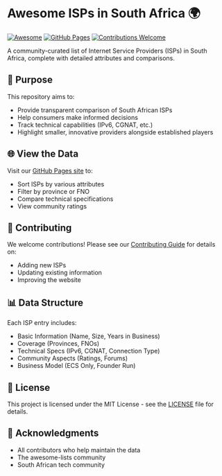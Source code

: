 # Awesome ISPs in South Africa 🌍

[![Awesome](https://awesome.re/badge.svg)](https://awesome.re)
[![GitHub Pages](https://img.shields.io/badge/GitHub-Pages-green)](https://[your-username].github.io/awesome-isps/)
[![Contributions Welcome](https://img.shields.io/badge/contributions-welcome-brightgreen.svg)](CONTRIBUTING.md)

A community-curated list of Internet Service Providers (ISPs) in South Africa, complete with detailed attributes and comparisons.

## 🎯 Purpose

This repository aims to:

- Provide transparent comparison of South African ISPs
- Help consumers make informed decisions
- Track technical capabilities (IPv6, CGNAT, etc.)
- Highlight smaller, innovative providers alongside established players

## 🌐 View the Data

Visit our [GitHub Pages site](https://[your-username].github.io/awesome-isps/) to:

- Sort ISPs by various attributes
- Filter by province or FNO
- Compare technical specifications
- View community ratings

## 🤝 Contributing

We welcome contributions! Please see our [Contributing Guide](CONTRIBUTING.md) for details on:

- Adding new ISPs
- Updating existing information
- Improving the website

## 📊 Data Structure

Each ISP entry includes:

- Basic Information (Name, Size, Years in Business)
- Coverage (Provinces, FNOs)
- Technical Specs (IPv6, CGNAT, Connection Type)
- Community Aspects (Ratings, Forums)
- Business Model (ECS Only, Founder Run)

## 📜 License

This project is licensed under the MIT License - see the [LICENSE](LICENSE) file for details.

## 🙏 Acknowledgments

- All contributors who help maintain the data
- The awesome-lists community
- South African tech community

